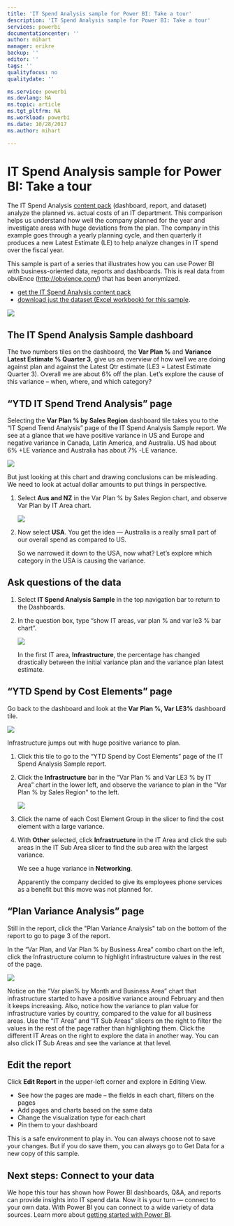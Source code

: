 ```yaml
---
title: 'IT Spend Analysis sample for Power BI: Take a tour'
description: 'IT Spend Analysis sample for Power BI: Take a tour'
services: powerbi
documentationcenter: ''
author: mihart
manager: erikre
backup: ''
editor: ''
tags: ''
qualityfocus: no
qualitydate: ''

ms.service: powerbi
ms.devlang: NA
ms.topic: article
ms.tgt_pltfrm: NA
ms.workload: powerbi
ms.date: 10/28/2017
ms.author: mihart

---
```

# IT Spend Analysis sample for Power BI: Take a tour
The IT Spend Analysis [content pack](service-organizational-content-pack-introduction.md) (dashboard, report, and dataset) analyze the planned vs. actual costs of an IT department. This comparison helps us understand how well the company planned for the year and investigate areas with huge deviations from the plan. The company in this example goes through a yearly planning cycle, and then quarterly it produces a new Latest Estimate (LE) to help analyze changes in IT spend over the fiscal year.

This sample is part of a series that illustrates how you can use Power BI with business-oriented data, reports and dashboards. This is real data from obviEnce (<http://obvience.com/>) that has been anonymized.

* [get the IT Spend Analysis content pack](sample-tutorial-connect-to-the-samples.md)
* [download just the dataset (Excel workbook) for this sample](http://go.microsoft.com/fwlink/?LinkId=529783).

![](media/sample-it-spend/it1.png)

## The IT Spend Analysis Sample dashboard
The two numbers tiles on the dashboard, the **Var Plan %** and **Variance Latest Estimate % Quarter 3**, give us an overview of how well we are doing against plan and against the Latest Qtr estimate (LE3 = Latest Estimate Quarter 3). Overall we are about 6% off the plan. Let’s explore the cause of this variance – when, where, and which category?

## “YTD IT Spend Trend Analysis” page
Selecting the **Var Plan % by Sales Region** dashboard tile takes you to the “IT Spend Trend Analysis” page of the IT Spend Analysis Sample report. We see at a glance that we have positive variance in US and Europe and negative variance in Canada, Latin America, and Australia. US had about 6% +LE variance and Australia has about 7% -LE variance.

![](media/sample-it-spend/it2.png)

But just looking at this chart and drawing conclusions can be misleading. We need to look at actual dollar amounts to put things in perspective.

1. Select **Aus and NZ**﻿ in the Var Plan % by Sales Region chart, and observe Var Plan by IT Area chart. 
   
   ![](media/sample-it-spend/it3.png)
2. Now select **USA**. You get the idea — Australia is a really small part of our overall spend as compared to US.
   
    So we narrowed it down to the USA, now what? Let’s explore which category in the USA is causing the variance.

## Ask questions of the data
1. Select **IT Spend Analysis Sample** in the top navigation bar to return to the Dashboards.
2. In the question box, type “show IT areas, var plan % and var le3 % bar chart”.
   
   ![](media/sample-it-spend/it4.png) 
   
   In the first IT area, **Infrastructure**, the percentage has changed drastically between the initial variance plan and the variance plan latest estimate.

## “YTD Spend by Cost Elements” page
Go back to the dashboard and look at the **Var Plan %, Var LE3%** dashboard tile.

![](media/sample-it-spend/it5.png)

Infrastructure jumps out with huge positive variance to plan.

1. Click this tile to go to the “YTD Spend by Cost Elements” page of the IT Spend Analysis Sample report.
2. Click the **Infrastructure** bar in the “Var Plan % and Var LE3 % by IT Area” chart in the lower left, and observe the variance to plan in the "Var Plan % by Sales Region" to the left.
   
    ![](media/sample-it-spend/it6.png)
3. Click the name of each Cost Element Group in the slicer to find the cost element with a large variance.
4. With **Other** selected, click **Infrastructure** in the IT Area and click the sub areas in the IT Sub Area slicer to find the sub area with the largest variance.  
   
   We see a huge variance in **Networking**.
   
   Apparently the company decided to give its employees phone services as a benefit but this move was not planned for. 

## “Plan Variance Analysis” page
Still in the report, click the "Plan Variance Analysis" tab on the bottom of the report to go to page 3 of the report.

In the “Var Plan, and Var Plan % by Business Area” combo chart on the left, click the Infrastructure column to highlight infrastructure values in the rest of the page.

![](media/sample-it-spend/it7.png)

Notice on the “Var plan% by Month and Business Area” chart that infrastructure started to have a positive variance around February and then it keeps increasing. Also, notice how the variance to plan value for infrastructure varies by country, compared to the value for all business areas. Use the “IT Area” and “IT Sub Areas” slicers on the right to filter the values in the rest of the page rather than highlighting them. Click the different IT Areas on the right to explore the data in another way. You can also click IT Sub Areas and see the variance at that level.

## Edit the report
Click **Edit Report** in the upper-left corner and explore in Editing View.

* See how the pages are made – the fields in each chart, filters on the pages
* Add pages and charts based on the same data
* Change the visualization type for each chart
* Pin them to your dashboard

This is a safe environment to play in. You can always choose not to save your changes. But if you do save them, you can always go to Get Data for a new copy of this sample.

## Next steps: Connect to your data
We hope this tour has shown how Power BI dashboards, Q&A, and reports can provide insights into IT spend data. Now it is your turn — connect to your own data. With Power BI you can connect to a wide variety of data sources. Learn more about [getting started with Power BI](powerbi-service-get-started.md).

